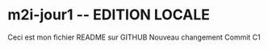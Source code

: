 # m2i-jour1  -- EDITION LOCALE


Ceci est mon fichier README sur GITHUB
Nouveau changement 
Commit C1